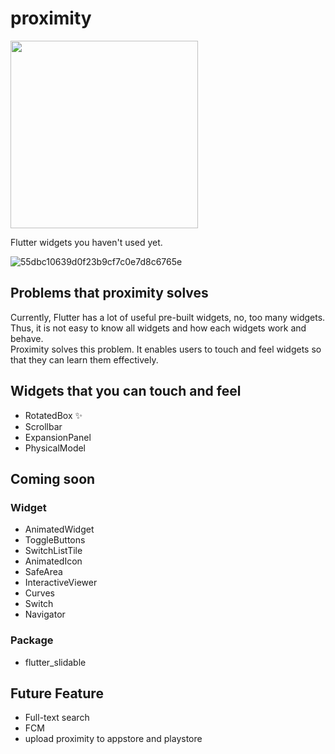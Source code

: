 # proximity
<img src="https://user-images.githubusercontent.com/28733986/116554772-88992c80-a936-11eb-9995-2a72d7852520.png" width="300" height="300">

Flutter widgets you haven't used yet.  
  
![55dbc10639d0f23b9cf7c0e7d8c6765e](https://user-images.githubusercontent.com/28733986/116259353-b05e8800-a7b0-11eb-8a50-a1cb05ebcb39.gif)

## Problems that proximity solves
Currently, Flutter has a lot of useful pre-built widgets, no, too many widgets.  
Thus, it is not easy to know all widgets and how each widgets work and behave.  
Proximity solves this problem. It enables users to touch and feel widgets so that they can learn them effectively.



## Widgets that you can touch and feel
- RotatedBox ✨
- Scrollbar
- ExpansionPanel
- PhysicalModel

## Coming soon
### Widget
- AnimatedWidget
- ToggleButtons
- SwitchListTile
- AnimatedIcon
- SafeArea
- InteractiveViewer
- Curves
- Switch
- Navigator

### Package
- flutter_slidable

## Future Feature
- Full-text search
- FCM
- upload proximity to appstore and playstore
